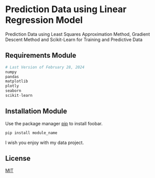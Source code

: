 # Prediction Data using Linear Regression Model

Prediction Data using Least Squares Approximation Method, Gradient Descent Method and Scikit-Learn for Training and Predictive Data

## Requirements Module

```python
# Last Version of February 28, 2024
numpy
pandas
matplotlib
plotly
seaborn
scikit-learn
```

## Installation Module

Use the package manager [pip](https://pypi.org/) to install foobar.

```bash
pip install module_name
```

I wish you enjoy with my data project.

## License

[MIT](https://mit-license.org/)
